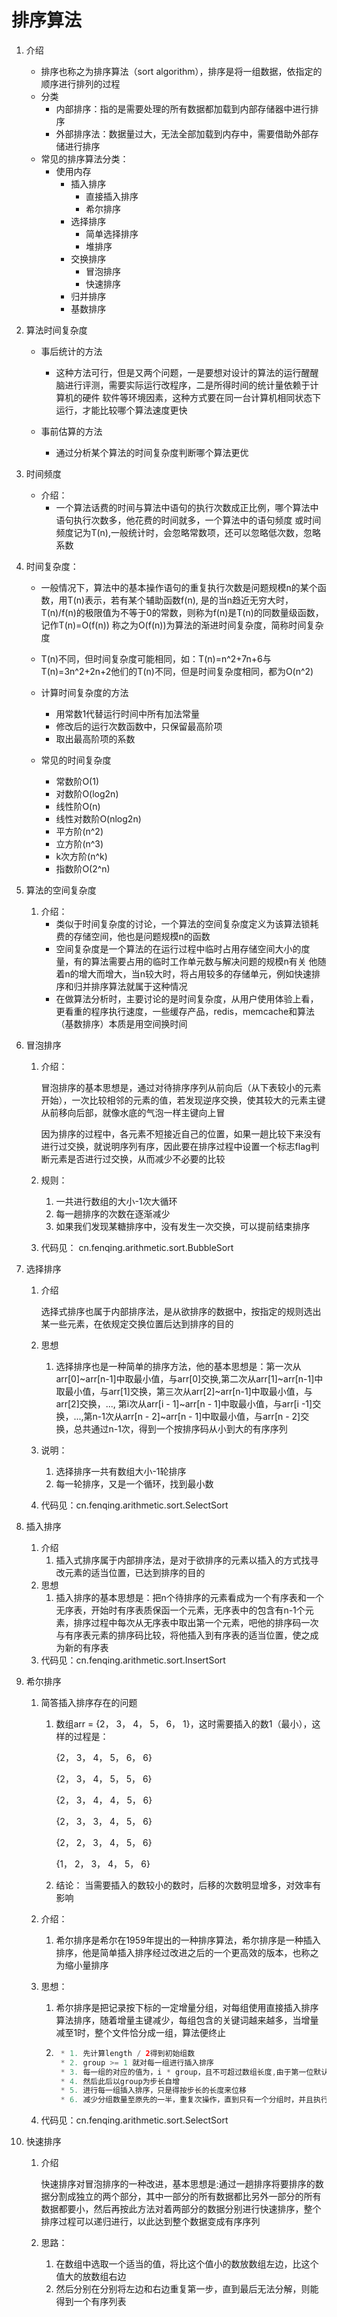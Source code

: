 # 排序算法
1. 介绍
    * 排序也称之为排序算法（sort algorithm），排序是将一组数据，依指定的顺序进行排列的过程
    * 分类
        * 内部排序：指的是需要处理的所有数据都加载到内部存储器中进行排序
        * 外部排序法：数据量过大，无法全部加载到内存中，需要借助外部存储进行排序
    * 常见的排序算法分类：
        * 使用内存
            * 插入排序
                * 直接插入排序
                * 希尔排序
            * 选择排序
                * 简单选择排序
                * 堆排序
            * 交换排序
                * 冒泡排序
                * 快速排序
            * 归并排序
            * 基数排序
    
2. 算法时间复杂度
    * 事后统计的方法
        * 这种方法可行，但是又两个问题，一是要想对设计的算法的运行醒醒脑进行评测，需要实际运行改程序，二是所得时间的统计量依赖于计算机的硬件
    软件等环境因素，这种方式要在同一台计算机相同状态下运行，才能比较哪个算法速度更快
        
    * 事前估算的方法
        * 通过分析某个算法的时间复杂度判断哪个算法更优
    
3. 时间频度
    * 介绍：
        * 一个算法话费的时间与算法中语句的执行次数成正比例，哪个算法中语句执行次数多，他花费的时间就多，一个算法中的语句频度
        或时间频度记为T(n),一般统计时，会忽略常数项，还可以忽略低次数，忽略系数
    
4. 时间复杂度：
    * 一般情况下，算法中的基本操作语句的重复执行次数是问题规模n的某个函数，用T(n)表示，若有某个辅助函数f(n),
    是的当n趋近无穷大时，T(n)/f(n)的极限值为不等于0的常数，则称为f(n)是T(n)的同数量级函数，记作T(n)=O(f(n))
      称之为O(f(n))为算法的渐进时间复杂度，简称时间复杂度
      
    * T(n)不同，但时间复杂度可能相同，如：T(n)=n^2+7n+6与T(n)=3n^2+2n+2他们的T(n)不同，但是时间复杂度相同，都为O(n^2)
    * 计算时间复杂度的方法
        * 用常数1代替运行时间中所有加法常量
        * 修改后的运行次数函数中，只保留最高阶项
        * 取出最高阶项的系数
    * 常见的时间复杂度
        * 常数阶O(1)
        * 对数阶O(log2n)
        * 线性阶O(n)
        * 线性对数阶O(nlog2n)
        * 平方阶(n^2)
        * 立方阶(n^3)
        * k次方阶(n^k)
        * 指数阶O(2^n)
    
5. 算法的空间复杂度
    1. 介绍：
        * 类似于时间复杂度的讨论，一个算法的空间复杂度定义为该算法锁耗费的存储空间，他也是问题规模n的函数
        * 空间复杂度是一个算法的在运行过程中临时占用存储空间大小的度量，有的算法需要占用的临时工作单元数与解决问题的规模n有关
        他随着n的增大而增大，当n较大时，将占用较多的存储单元，例如快速排序和归并排序算法就属于这种情况
        * 在做算法分析时，主要讨论的是时间复杂度，从用户使用体验上看，更看重的程序执行速度，一些缓存产品，redis，memcache和算法（基数排序）本质是用空间换时间
    
6. 冒泡排序

    1. 介绍：

        冒泡排序的基本思想是，通过对待排序序列从前向后（从下表较小的元素开始），一次比较相邻的元素的值，若发现逆序交换，使其较大的元素主键从前移向后部，就像水底的气泡一样主键向上冒

        因为排序的过程中，各元素不短接近自己的位置，如果一趟比较下来没有进行过交换，就说明序列有序，因此要在排序过程中设置一个标志flag判断元素是否进行过交换，从而减少不必要的比较
        
    2. 规则：

        1. 一共进行数组的大小-1次大循环
        2. 每一趟排序的次数在逐渐减少
        3. 如果我们发现某糖排序中，没有发生一次交换，可以提前结束排序

    3. 代码见： cn.fenqing.arithmetic.sort.BubbleSort
    
7. 选择排序

    1. 介绍

        选择式排序也属于内部排序法，是从欲排序的数据中，按指定的规则选出某一些元素，在依规定交换位置后达到排序的目的

    2. 思想

        1. 选择排序也是一种简单的排序方法，他的基本思想是：第一次从arr[0]~arr[n-1]中取最小值，与arr[0]交换,第二次从arr[1]~arr[n-1]中取最小值，与arr[1]交换，第三次从arr[2]~arr[n-1]中取最小值，与arr[2]交换，..., 第i次从arr[i - 1]~arr[n - 1]中取最小值，与arr[i -1]交换，...,第n-1次从arr[n - 2]~arr[n - 1]中取最小值，与arr[n - 2]交换，总共通过n-1次，得到一个按排序码从小到大的有序序列

    3. 说明：

        1. 选择排序一共有数组大小-1轮排序
        2. 每一轮排序，又是一个循环，找到最小数

    4. 代码见：cn.fenqing.arithmetic.sort.SelectSort

8. 插入排序

    1. 介绍
        1. 插入式排序属于内部排序法，是对于欲排序的元素以插入的方式找寻改元素的适当位置，已达到排序的目的
    2. 思想
        1. 插入排序的基本思想是：把n个待排序的元素看成为一个有序表和一个无序表，开始时有序表质保函一个元素，无序表中的包含有n-1个元素，排序过程中每次从无序表中取出第一个元素，吧他的排序码一次与有序表元素的排序码比较，将他插入到有序表的适当位置，使之成为新的有序表
    3. 代码见：cn.fenqing.arithmetic.sort.InsertSort

9. 希尔排序

    1. 简答插入排序存在的问题

        1. 数组arr = {2， 3， 4， 5， 6， 1}，这时需要插入的数1（最小），这样的过程是：

            {2， 3， 4， 5， 6， 6}

            {2， 3， 4， 5， 5， 6}

            {2， 3， 4， 4， 5， 6}

            {2， 3， 3， 4， 5， 6}

            {2， 2， 3， 4， 5， 6}

            {1， 2， 3， 4， 5， 6}

        2. 结论： 当需要插入的数较小的数时，后移的次数明显增多，对效率有影响

    2. 介绍：

        1. 希尔排序是希尔在1959年提出的一种排序算法，希尔排序是一种插入排序，他是简单插入排序经过改进之后的一个更高效的版本，也称之为缩小量排序

    3. 思想：

        1. 希尔排序是把记录按下标的一定增量分组，对每组使用直接插入排序算法排序，随着增量主键减少，每组包含的关键词越来越多，当增量减至1时，整个文件恰分成一组，算法便终止

        2. ```java
            * 1. 先计算length / 2得到初始组数
            * 2. group >= 1 就对每一组进行插入排序
            * 3. 每一组的对应的值为，i * group，且不可超过数组长度,由于第一位默认为有序，则改成i + group
            * 4. 然后此后以group为步长自增
            * 5. 进行每一组插入排序，只是得按步长的长度来位移
            * 6. 减少分组数量至原先的一半，重复次操作，直到只有一个分组时，并且执行完插入排序后，算法才算完成
            ```
        
    4. 代码见：cn.fenqing.arithmetic.sort.SelectSort
    
10. 快速排序

    1. 介绍

        快速排序对冒泡排序的一种改进，基本思想是:通过一趟排序将要排序的数据分割成独立的两个部分，其中一部分的所有数据都比另外一部分的所有数据都要小，然后再按此方法对着两部分的数据分别进行快速排序，整个排序过程可以递归进行，以此达到整个数据变成有序序列

    2. 思路：

        1. 在数组中选取一个适当的值，将比这个值小的数放数组左边，比这个值大的放数组右边
        2. 然后分别在分别将左边和右边重复第一步，直到最后无法分解，则能得到一个有序列表